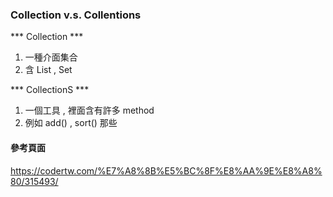 ### Collection v.s. Collentions ###

*** Collection ***

1. 一種介面集合
2. 含 List , Set

*** CollectionS ***

1. 一個工具 , 裡面含有許多 method
2. 例如 add() , sort() 那些


#### 參考頁面 ####

https://codertw.com/%E7%A8%8B%E5%BC%8F%E8%AA%9E%E8%A8%80/315493/